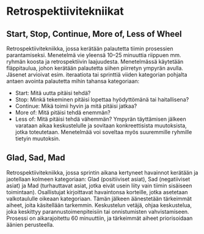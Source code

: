 # Retrospektiivitekniikat

## Start, Stop, Continue, More of, Less of Wheel

Retrospektiivitekniikka, jossa kerätään palautetta tiimin prosessien parantamiseksi. Menetelmä vie yleensä 10–25 minuuttia riippuen mm. ryhmän koosta ja retrospektiivin laajuudesta.
Menetelmässä käytetään fläppitaulua, johon kerätään palautetta siihen piirretyn ympyrän avulla. Jäsenet arvioivat esim. iteraatiota tai sprinttiä viiden kategorian pohjalta antaen avointa palautetta mihin tahansa kategoriaan:
- Start: Mitä uutta pitäisi tehdä? 
- Stop: Minkä tekeminen pitäisi lopettaa hyödyttömänä tai haitallisena? 
- Continue: Mikä toimii hyvin ja mitä pitäisi jatkaa?
- More of: Mitä pitäisi tehdä enemmän?
- Less of: Mitä pitäisi tehdä vähemmän?
Ympyrän täyttämisen jälkeen varataan aikaa keskustelulle ja sovitaan konkreettisista muutoksista, jotka toteutetaan. Menetelmää voi soveltaa myös suuremmille ryhmille tietyin muutoksin. 

## Glad, Sad, Mad

Retrospektiivitekniikka, jossa sprintin aikana kertyneet havainnot kerätään ja jaotellaan kolmeen kategoriaan: Glad (positiiviset asiat), Sad (negatiiviset asiat) ja Mad (turhauttavat asiat, jotka eivät usein liity vain tiimin sisäiseen toimintaan).
Osallistujat kirjoittavat havaintonsa korteille, jotka asetetaan valkotaululle oikeaan kategoriaan. Tämän jälkeen äänestetään tärkeimmät aiheet, joita käsitellään tarkemmin. Keskustelun vetäjä, ohjaa keskustelua, joka keskittyy parannustoimenpiteisiin tai onnistumisten vahvistamiseen. Prosessi on aikarajoitettu 60 minuuttiin, ja tärkeimmät aiheet priorisoidaan äänien perusteella. 
